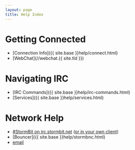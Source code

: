 ```yaml
---
layout: page
title: Help Index
---
```


# Getting Connected
 * [Connection Info]({{ site.base }}help/connect.html)
 * [WebChat](//webchat.{{ site.tld }})

# Navigating IRC
 * [IRC Commands]({{ site.base }}help/irc-commands.html)
 * [Services]({{ site.base }}help/services.html)

# Network Help
 * [#StormBit on irc.stormbit.net](//webchat.stormbit.net/stormbit) ([or in your
   own client](irc://irc.stormbit.net/stormbit))
 * [Bouncer]({{ site.base }}help/stormbnc.html)
 * [email](mailto:abuse@stormbit.net)

